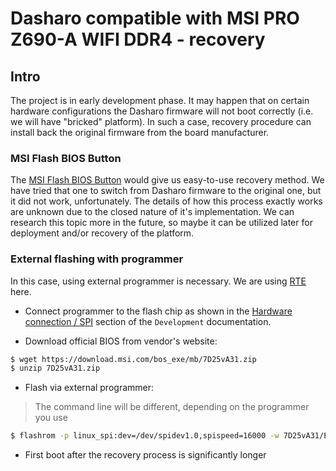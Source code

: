 # Dasharo compatible with MSI PRO Z690-A WIFI DDR4 - recovery

## Intro

The project is in early development phase. It may happen that on certain
hardware configurations the Dasharo firmware will not boot correctly (i.e.
we will have "bricked" platform). In such a case, recovery procedure can
install back the original firmware from the board manufacturer.

### MSI Flash BIOS Button

The [MSI Flash BIOS Button](https://www.youtube.com/watch?v=iTkXunUAriE)
would give us easy-to-use recovery method. We have tried that one to switch
from Dasharo firmware to the original one, but it did not work, unfortunately.
The details of how this process exactly works are unknown due to the closed
nature of it's implementation. We can research this topic more in the future,
so maybe it can be utilized later for deployment and/or recovery of the
platform.

### External flashing with programmer

In this case, using external programmer is necessary. We are using
[RTE](https://3mdeb.com/shop/open-source-hardware/open-source-hardware-3mdeb/rte/)
here.

* Connect programmer to the flash chip as shown in the
  [Hardware connection / SPI](development.md/#hardware-connection) section of
  the `Development` documentation.

* Download official BIOS from vendor's website:

```bash
$ wget https://download.msi.com/bos_exe/mb/7D25vA31.zip
$ unzip 7D25vA31.zip
```

* Flash via external programmer:

> The command line will be different, depending on the programmer you use

```bash
$ flashrom -p linux_spi:dev=/dev/spidev1.0,spispeed=16000 -w 7D25vA31/E7D25IMS.A31
```

* First boot after the recovery process is significantly longer
